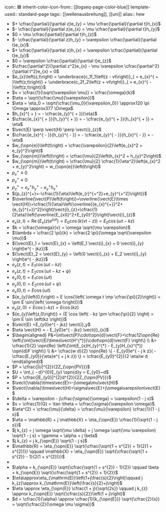 icon:: 🟦
inherit-color-icon-from:: [[logseq-page-color-blue]] 
template-used:: standard-page
tags:: [[wellenausbreitung]], [[uni]]
alias:: hew

- $+ \cfrac{\partial}{\partial z}e_{y} = \mu \cfrac{\partial}{\partial t}h_{x}$
- $- \cfrac{\partial}{\partial z}e_{x} = \mu \cfrac{\partial}{\partial t}h_{y}$
- $0 = \mu \cfrac{\partial}{\partial t}h_{z}$
- $- \cfrac{\partial}{\partial z}h_{y} = \varepsilon \cfrac{\partial}{\partial t}e_{x}$
- $+ \cfrac{\partial}{\partial z}h_{x} = \varepsilon \cfrac{\partial}{\partial t}e_{y}$
- $0 = \varepsilon \cfrac{\partial}{\partial t}e_{z}$
- $\cfrac{\partial^2}{\partial z^2}e_{x} - \mu \varepsilon \cfrac{\partial^2}{\partial t^2}e_{x} = 0$
- $e_{x}\left(z,t\right) = \underbrace{c_1f_1\left(z - vt\right)}_{ = e_{x}^{ + }\left(z,t\right)} + \underbrace{c_2f_2\left(z + vt\right)}_{ = e_{x}^{ - }\left(z,t\right)}$
- $v = \cfrac{1}{\sqrt{\varepsilon \mu}} = \cfrac{\omega}{k}$
- $\eta = \sqrt{\cfrac{\mu}{\varepsilon}}$
- $\eta = \eta_0 = \sqrt{\cfrac{\mu_0}{\varepsilon_0}} \approx120 \pi \Omega \approx377 \Omega$
- $h_{x}^{ + } = - \cfrac{e_{y}^{ + }}{\eta}$
- $\cfrac{e_{x}^{ + }}{h_{y}^{ + }} = - \cfrac{e_{y}^{ + }}{h_{x}^{ + }} = \eta$
- $\vect{E} \perp \vect{H} \perp \vect{i}_{z}$
- $\cfrac{e_{x}^{ - }}{h_{y}^{ - }} = - \cfrac{e_{y}^{ - }}{h_{x}^{ - }} = - \eta$
- $w_{\opn{e}}\left(t\right) = \cfrac{\varepsilon}{2}\left(e_{x}^2 + e_{y}^2\right)$
- $w_{\opn{m}}\left(t\right) = \cfrac{\mu}{2}\left(h_{x}^2 + h_{y}^2\right)$
- $w_{\opn{m}}\left(t\right) = \cfrac{\mu}{2} \cfrac{1}{\eta^2}\left(e_{x}^2 + e_{y}^2\right) = w_{\opn{e}}\left(t\right)$
- ${p_{x}^{+}\equiv0}$
- ${p_{y}^{ + } \equiv 0}$
- ${p_{z}^{+}=e_{x}^{+}h_{y}^{+}}-{e_{y}^{+}h_{x}^{+}}$
- ${p_{z}^{+}=-\cfrac{1}{\eta}\left(e_{r}^{+^2}+e_{y}^{+^2}\right)}$
- $\overline{\vect{P}\left(t\right)}=\overline{\vect{E}\times \vect{H}}=\cfrac{1}{\eta}\left(\overline{{e_{x}^{+}}^2+{e_{y}^{+}}^2}\right)\vect{i}_{z}=\cfrac{1}{2\eta}\left(\overline{E_{x0}^2+E_{y0}^2}\right)\vect{i}_{z}$
- $e_{x}\left(z,t\right) = \operatorname{Re} \{E_{x}\left(z\right)e^{j \omega t} \} = E_0 \cos \left(k\left(vt - z\right) \right) = E_0 \cos \left( \omega t - kz \right)$
- $k = \cfrac{\omega}{v} = \omega \sqrt{\mu \varepsilon}$
- $\lambda = \cfrac{2 \pi}{k} = \cfrac{2 \pi}{\omega \sqrt{\varepsilon \mu}}$
- ${\vect{E}_1 = \vect{E}_{x} = \left(E_1 \vect{i}_{x} + 0 \vect{i}_{y} \right)e^{ - jkz}}$
- ${\vect{E}_2 = \vect{E}_{y} = \left(0 \vect{i}_{x} + E_2 \vect{i}_{y} \right)e^{ - jkz}}$
- ${e_{ x}\left(z,t\right) = E_1 \cos\left( ω t - kz \right)}$
- ${e_{y}\left(z,t\right) = E_2 \cos \left( \omega t - kz + \psi \right)}$
- ${e_{x}\left(0,t\right) = E_1 \cos{\left( \omega t\right)}}$
- ${e_{y}\left(0,t\right) = E_2 \cos{\left( \omega t + \psi\right)}}$
- $e_{x}\left(0,t\right) = E \cos{\left( \omega t\right)}$
- ${e_{y}\left(0,t\right) = E \cos{\left( \omega t \mp \cfrac{\pi}{2}\right)} = \pm E \sin{\left( \omega t\right)}}$
- ${e_{x}\left(z,0\right)} = {E \cos \left( - kz \right) = E \cos\left(kz\right)}$
- ${e_{y}\left(z,0\right)} = {E \cos \left( - kz \pm \cfrac{\pi}{2} \right) = \pm E \sin \left(kz \right)}$
- $\vect{E} =E_{y0}e^{ - jkz} \vect{i}_y$
- $\eta \vect{H} = - E_{y0}e^{ - jkz} \vect{i}_{x}$
- $\begin{aligned} P&=\int\vect{P}\cdot\opn{d}\vect{F}=\cfrac12\opn{Re} \left\{\int(\vect{E}\times\vect{H^{*}})\cdot\opn{d}\vect{F} \right\} \\ &= \cfrac{1}{2} \opn{Re} \left\{\int(E_{x}H_{y}^{*} - E_{y}H_{x}^{*}) \opn{d}F \right\} \\ &= \cfrac{w d}{2} \opn{Re} \{ - E_{y0}e^{ - j k z}( - \cfrac{E_{y0}}{\eta}e^{ + j k z}) \} = \cfrac{E_{y0}^{2}}{2 \eta}w d \end{aligned}$
- $P = \cfrac{|U|^{2}}{2Z_{\opn{PV}}}$
- $U = \int_{ - d}^{0}E_{y} \opn{d}y = E_{y0}~d$
- $P = \cfrac{|E_{y0}|^{2}d^{2}}{2Z_{\opn{PV}}}$
- $\vect{\nabla}\times\vec{E}=-j\omega\mu\vect{H}$
- $\vect{\nabla}\times\vect{H}=\sigma\vec{E}+j\omega\varepsilon\vect{E}$
- $\delta = \varepsilon - j\cfrac{\sigma}{\omega} = \varepsilon(1 - j s)$
- $s = \cfrac{1}{Q} = \tan \theta = \cfrac{\sigma}{\varepsilon \omega}$
- $\eta^{2} = \cfrac{\mu}{\delta} = \cfrac{\mu}{\varepsilon} \cfrac{1}{1 - j s}$
- $\eta = \mathbb{R} + j \mathbb{X} = \eta_{\opn{E}} \cfrac{1}{\sqrt{1 - j s}}$
- $j k_{z} = j \omega \sqrt{\mu \delta} = j \omega \sqrt{\mu \varepsilon} \sqrt{1 - j s} = \gamma = \alpha + j \beta$
- $j k_{z} = j k_{\opn{E}} \sqrt{1 - j s}$
- $\mathbb{R} = \eta_{\opn{E}} \sqrt{\cfrac{\sqrt{1 + s^{2}} + 1}{2(1 + s^{2})}} \qquad \mathbb{X} = \eta_{\opn{E}} \sqrt{\cfrac{\sqrt{1 + s^{2}} - 1}{2(1 + s^{2})}}$
-
- $\alpha = k_{\opn{E}} \sqrt{\cfrac{\sqrt{1 + s^{2}} - 1}{2}} \qquad \beta = k_{\opn{E}} \sqrt{\cfrac{\sqrt{1 + s^{2}} + 1}{2}}$
- $\eta\approx\eta_{\mathrm{E}}\left(1+j\frac{s}{2}\right)\qquad j k_{z}\approx k_{\mathrm{E}}\left(\frac{s}{2}+j\right)$
- $\eta \approx \eta_{\opn{E}} \cfrac{1 + j}{\sqrt{2s}} \qquad j k_{z} \approx k_{\opn{E}} \sqrt{\cfrac{s}{2}}\left(1 + j\right)$
- $d = \cfrac{1}{\alpha} \approx \cfrac{1}{k_{\opn{E}}} \sqrt{\cfrac{2}{s}} = \sqrt{\cfrac{2}{\omega \mu \sigma}}$